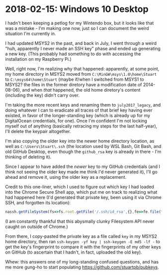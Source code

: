# 2018-02-15: Windows 10 Desktop

I hadn't been keeping a petlog for my Wintendo box, but it looks like that was a mistake - I'm making one now, just so I can document the weird situation I'm currently in.

I had updated MSYS2 in the past, and back in July, I went through a weird "huh, apparently I never made an SSH key" phase and ended up generating a new key. (This probably had something to do with accessing the installation on my Raspberry Pi.)

Well, right now, I'm realizing why that happened: apparently, at some point, my home directory in MSYS2 moved from `C:\MinGW\msys\1.0\home\Stuart` to `C:\msys64\home\Stuart` (maybe if/when I switched from MSYS1 to MSYS2? the files in the former diretory have a modification date of 2014-08-06), and when *that* happened, the old home diretory's content (including the key) didn't carry over.

I'm taking the more recent keys and renaming them to `july2017_legacy`, and doing whatever I can to eradicate all traces of that brief key having ever existed, in favor of the longer-standing key (which is already up for my DigitalOcean credentials, for one). Once I'm confident I'm not locking myself out of anything (basically retracing my steps for the last half-year), I'll delete the keypair altogether.

I'm also copying the older key into the newer home directory location, as well as `C:\Users\Stuart\.ssh` (the location used by WSL Bash, Git Bash, and old GitHub Desktop, even though the `github_rsa` key is already in there - I'm thinking of deleting it).

Since I appear to have added the *newer* key to my GitHub credentials (and I think not seeing the older key made me think I'd never generated it), I'll go ahead and remove it, using the older key as a replacement.

Credit to this one-liner, which I used to figure out which key I had loaded into the Chrome Secure Shell app, which put me on track to realizing what had happened here (I'd generated that private key, been using it via Chrome SSH, and forgotten its location):

```js
nassh.getFileSystem(fs=>fs.root.getFile('/.ssh/id_rsa',{},fe=>fe.file(file=>{let fr = new FileReader(); fr.onloadend = e=>console.log(e.target.result); fr.readAsText(file)}),console.error))
```

(I am constantly thankful that this abysmally clunky Filesystem API never caught on outside of Chrome.)

From there, I copy-pasted the private key as a file called `key` in my MSYS2 home directory, then ran `ssh-keygen -yf key | ssh-keygen -E md5 -lf -` to get the key's fingerprint to compare it with the fingerprints of my other keys on GitHub (to ascertain that I hadn't, in fact, uploaded the old key).

Whew: this answers one of my long-standing confused questions, and has me more gung-ho to start populating https://github.com/stuartpb/pubkeys.
